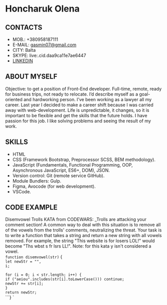 # Honcharuk Olena

## CONTACTS

- MOB.: +380958187111
- E-MAIL: gasmin07@gmail.com
- CITY: Balta
- SKYPE: live:.cid.daa9ca11e7ae6447
- [LINKEDIN](https://www.linkedin.com/in/olena-honcharuk-04091a14b/)

## ABOUT MYSELF

Objective: to get a position of Front-End developer.
Full-time, remote, ready for business trips, not ready to relocate.
I’d describe myself as a goal-oriented and hardworking person. I’ve been working as a lawyer all my career. Last year I decided to make a career shift because I was carried away with web-development. Life is unpredictable, it changes, so it is important to be flexible and get the skills that the future holds.
I have passion for this job. I like solving problems and seeing the result of my work.

## SKILLS

- HTML
- CSS (Framework Bootstrap, Preprocessor SCSS, BEM methodology).
- JavaScript (Fundamentals, Functional Programming, OOP, Asynchronous JavaScript, ES6+, DOM), JSON.
- Version control: Git (remote service GitHub).
- Module Bundlers: Gulp.
- Figma, Avocode (for web development).
- VSCode.

## CODE EXAMPLE

Disemvowel Trolls KATA from CODEWARS:
\_Trolls are attacking your comment section!
A common way to deal with this situation is to remove all of the vowels from the trolls' comments, neutralizing the threat.
Your task is to write a function that takes a string and return a new string with all vowels removed.
For example, the string "This website is for losers LOL!" would become "Ths wbst s fr lsrs LL!".
Note: for this kata y isn't considered a vowel.  
`function disemvowel(str)` {\
`let newStr = "",`\
`i;`

`for (i = 0; i < str.length; i++) {`\
`if ("aeiou".includes(str[i].toLowerCase())) continue;`\
`newStr += str[i];`\
`}`\
`return newStr;`\
```} `
